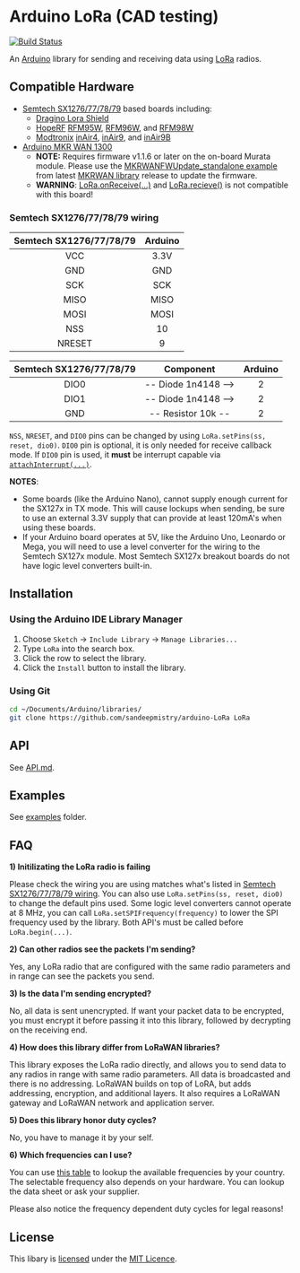 # Arduino LoRa (CAD testing)

[![Build Status](https://travis-ci.org/sandeepmistry/arduino-LoRa.svg?branch=master)](https://travis-ci.org/sandeepmistry/arduino-LoRa)

An [Arduino](https://arduino.cc/) library for sending and receiving data using [LoRa](https://www.lora-alliance.org/) radios.

## Compatible Hardware

 * [Semtech SX1276/77/78/79](http://www.semtech.com/apps/product.php?pn=SX1276) based boards including:
   * [Dragino Lora Shield](http://www.dragino.com/products/module/item/102-lora-shield.html)
   * [HopeRF](http://www.hoperf.com/rf_transceiver/lora/) [RFM95W](http://www.hoperf.com/rf_transceiver/lora/RFM95W.html), [RFM96W](http://www.hoperf.com/rf_transceiver/lora/RFM96W.html), and [RFM98W](http://www.hoperf.com/rf_transceiver/lora/RFM98W.html)
   * [Modtronix](http://modtronix.com/) [inAir4](http://modtronix.com/inair4.html), [inAir9](http://modtronix.com/inair9.html), and [inAir9B](http://modtronix.com/inair9b.html)
 * [Arduino MKR WAN 1300](https://store.arduino.cc/usa/mkr-wan-1300)
   * **NOTE:** Requires firmware v1.1.6 or later on the on-board Murata module. Please use the [MKRWANFWUpdate_standalone example](https://github.com/arduino-libraries/MKRWAN/blob/master/examples/MKRWANFWUpdate_standalone/MKRWANFWUpdate_standalone.ino) from latest [MKRWAN library](https://github.com/arduino-libraries/MKRWAN) release to update the firmware.
   * **WARNING**: [LoRa.onReceive(...)](https://github.com/sandeepmistry/arduino-LoRa/blob/master/API.md#register-callback) and [LoRa.recieve()](https://github.com/sandeepmistry/arduino-LoRa/blob/master/API.md#receive-mode) is not compatible with this board!

### Semtech SX1276/77/78/79 wiring

| Semtech SX1276/77/78/79 | Arduino |
| :---------------------: | :------:|
| VCC | 3.3V |
| GND | GND |
| SCK | SCK |
| MISO | MISO |
| MOSI | MOSI |
| NSS | 10 |
| NRESET | 9 |

| Semtech SX1276/77/78/79 | Component | Arduino |
| :---------------------: | :------:| :------:| 
| DIO0 | -- Diode 1n4148 --> | 2 |
| DIO1 | -- Diode 1n4148 --> | 2 |
| GND | -- Resistor 10k -- | 2 |


`NSS`, `NRESET`, and `DIO0` pins can be changed by using `LoRa.setPins(ss, reset, dio0)`. `DIO0` pin is optional, it is only needed for receive callback mode. If `DIO0` pin is used, it **must** be interrupt capable via [`attachInterrupt(...)`](https://www.arduino.cc/en/Reference/AttachInterrupt).

**NOTES**:
 * Some boards (like the Arduino Nano), cannot supply enough current for the SX127x in TX mode. This will cause lockups when sending, be sure to use an external 3.3V supply that can provide at least 120mA's when using these boards.
 * If your Arduino board operates at 5V, like the Arduino Uno, Leonardo or Mega, you will need to use a level converter for the wiring to the Semtech SX127x module. Most Semtech SX127x breakout boards do not have logic level converters built-in.

## Installation

### Using the Arduino IDE Library Manager

1. Choose `Sketch` -> `Include Library` -> `Manage Libraries...`
2. Type `LoRa` into the search box.
3. Click the row to select the library.
4. Click the `Install` button to install the library.

### Using Git

```sh
cd ~/Documents/Arduino/libraries/
git clone https://github.com/sandeepmistry/arduino-LoRa LoRa
```

## API

See [API.md](API.md).

## Examples

See [examples](examples) folder.

## FAQ

**1) Initilizating the LoRa radio is failing**

Please check the wiring you are using matches what's listed in [Semtech SX1276/77/78/79 wiring](#semtech-sx1276777879-wiring). You can also use `LoRa.setPins(ss, reset, dio0)` to change the default pins used. Some logic level converters cannot operate at 8 MHz, you can call `LoRa.setSPIFrequency(frequency)` to lower the SPI frequency used by the library. Both API's must be called before `LoRa.begin(...)`.

**2) Can other radios see the packets I'm sending?**

Yes, any LoRa radio that are configured with the same radio parameters and in range can see the packets you send.

**3) Is the data I'm sending encrypted?**

No, all data is sent unencrypted. If want your packet data to be encrypted, you must encrypt it before passing it into this library, followed by decrypting on the receiving end.

**4) How does this library differ from LoRaWAN libraries?**

This library exposes the LoRa radio directly, and allows you to send data to any radios in range with same radio parameters. All data is broadcasted and there is no addressing. LoRaWAN builds on top of LoRA, but adds addressing, encryption, and additional layers. It also requires a LoRaWAN gateway and LoRaWAN network and application server.

**5) Does this library honor duty cycles?**

No, you have to manage it by your self.

**6) Which frequencies can I use?**

You can use [this table](https://www.thethingsnetwork.org/wiki/LoRaWAN/Frequencies/By-Country) to lookup the available frequencies by your country. The selectable frequency also depends on your hardware. You can lookup the data sheet or ask your supplier.

Please also notice the frequency dependent duty cycles for legal reasons!

## License

This libary is [licensed](LICENSE) under the [MIT Licence](https://en.wikipedia.org/wiki/MIT_License).
